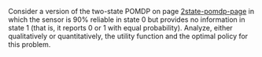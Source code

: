 

Consider a version of the two-state POMDP on
page <a class="pageRef" id="pageref" title="" href="#">2state-pomdp-page</a> in which the sensor is 90% reliable in state 0 but
provides no information in state 1 (that is, it reports 0 or 1 with
equal probability). Analyze, either qualitatively or quantitatively, the
utility function and the optimal policy for this problem.

